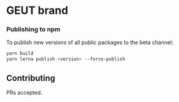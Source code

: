 # GEUT brand

### Publishing to npm

To publish new versions of all public packages to the beta channel:

```bash
yarn build
yarn lerna publish <version> --force-publish
```

## Contributing

PRs accepted.